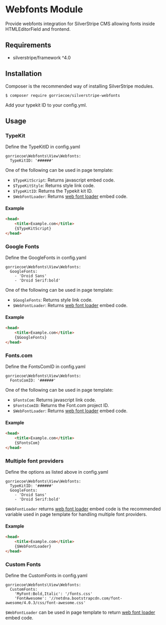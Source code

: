# Webfonts Module

Provide webfonts integration for SilverStripe CMS allowing fonts inside HTMLEditorField and frontend.

## Requirements

- silverstripe/framework ^4.0

## Installation
Composer is the recommended way of installing SilverStripe modules.
```
$ composer require gorriecoe/silverstripe-webfonts
```

Add your typekit ID to your config.yml.

## Usage

### TypeKit
Define the TypeKitID in config.yaml
```
gorriecoe\Webfonts\View\Webfonts:
  TypeKitID: '######'
```

One of the following can be used in page template:
- `$TypeKitScript`: Returns javascript embed code.
- `$TypeKitStyle`: Returns style link code.
- `$TypeKitID`: Returns the Typekit kit ID.
- `$WebFontLoader`: Returns [web font loader](https://github.com/typekit/webfontloader) embed code.

#### Example
```html
<head>
    <title>Example.com</title>
    {$TypeKitScript}
</head>
```

### Google Fonts
Define the GoogleFonts in config.yaml
```
gorriecoe\Webfonts\View\Webfonts:
  GoogleFonts:
    - 'Droid Sans'
    - 'Droid Serif:bold'
```

One of the following can be used in page template:
- `$GoogleFonts`: Returns style link code.
- `$WebFontLoader`: Returns [web font loader](https://github.com/typekit/webfontloader) embed code.

#### Example
```html
<head>
    <title>Example.com</title>
    {$GoogleFonts}
</head>
```

### Fonts.com
Define the FontsComID in config.yaml
```
gorriecoe\Webfonts\View\Webfonts:
  FontsComID: '######'
```

One of the following can be used in page template:
- `$FontsCom`: Returns javascript link code.
- `$FontsComID`: Returns the Font.com project ID.
- `$WebFontLoader`: Returns [web font loader](https://github.com/typekit/webfontloader) embed code.

#### Example
```html
<head>
    <title>Example.com</title>
    {$FontsCom}
</head>
```

### Multiple font providers
Define the options as listed above in config.yaml
```
gorriecoe\Webfonts\View\Webfonts:
  TypeKitID: '######'
  GoogleFonts:
    - 'Droid Sans'
    - 'Droid Serif:bold'
```

`$WebFontLoader` returns [web font loader](https://github.com/typekit/webfontloader) embed code is the recommended variable used in page template for handling multiple font providers.

#### Example
```html
<head>
    <title>Example.com</title>
    {$WebFontLoader}
</head>
```

### Custom Fonts
Define the CustomFonts in config.yaml
```
gorriecoe\Webfonts\View\Webfonts:
  CustomFonts:
    'MyFont:Bold,Italic': '/fonts.css'
    'FontAwesome': '//netdna.bootstrapcdn.com/font-awesome/4.0.3/css/font-awesome.css'
```

`$WebFontLoader` can be used in page template to return [web font loader](https://github.com/typekit/webfontloader) embed code.
